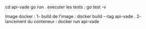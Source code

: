 cd api-vade
go run . 
executer les tests : go test -v

Image docker : 
1- build de l'image : docker build --tag api-vade .
2- lancement du conteneur : docker run api-vade
